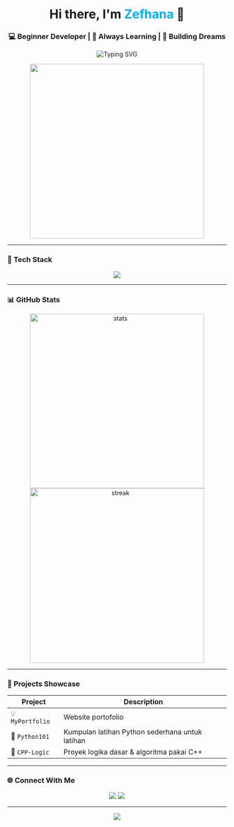 <!-- Profile Header -->
<h1 align="center">Hi there, I'm <span style="color:#00ADEF">Zefhana</span> 👋</h1>
<h3 align="center">💻 Beginner Developer | 🌱 Always Learning | 🚀 Building Dreams</h3>

<!-- Typing Animation -->
<p align="center">
  <img src="https://readme-typing-svg.herokuapp.com?font=Fira+Code&duration=3000&pause=1000&center=true&width=440&lines=Welcome+to+my+GitHub!;Learning+Python,+C%2B%2B,+Web+Dev;Exploring+Open+Source+Projects" alt="Typing SVG" />
</p>

<!-- Coding GIF -->
<p align="center">
  <img src="https://media.giphy.com/media/qgQUggAC3Pfv687qPC/giphy.gif" width="400"/>
</p>

---

### 🧰 Tech Stack

<p align="center">
  <img src="https://skillicons.dev/icons?i=html,css,js,python,cpp,github,vscode" />
</p>

---

### 📊 GitHub Stats
<div align="center">
  <img src="https://github-readme-stats.vercel.app/api?username=ZEFHANAA&show_icons=true&theme=tokyonight" alt="stats" width="400"/>
  <img src="https://github-readme-streak-stats.herokuapp.com/?user=ZEFHANAA&theme=tokyonight" alt="streak" width="400"/>
</div>

---

### 📁 Projects Showcase

| Project         | Description                                        |
|----------------|----------------------------------------------------|
| 💡 `MyPortfolio`| Website portofolio               |
| 🔢 `Python101`  | Kumpulan latihan Python sederhana untuk latihan  |
| 🧮 `CPP-Logic`  | Proyek logika dasar & algoritma pakai C++        |

---

### 🌐 Connect With Me
<p align="center">
  <a href="mailto:azefhana@gmail.com"><img src="https://img.shields.io/badge/email-%23D14836.svg?style=for-the-badge&logo=gmail&logoColor=white"/></a>
  <a href="https://linkedin.com/in/"><img src="https://img.shields.io/badge/LinkedIn-%230077B5.svg?style=for-the-badge&logo=linkedin&logoColor=white"/></a>
</p>

---

<p align="center">
  <img src="https://capsule-render.vercel.app/api?type=waving&color=gradient&height=100&section=footer"/>
</p>
